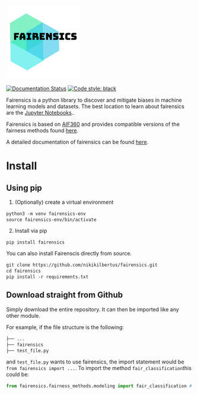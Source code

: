![Fairensics Logo](docs/_static/fairensics_logo.png)

[![Documentation Status](https://readthedocs.org/projects/fairensics/badge/?version=latest)](https://fairensics.readthedocs.io/en/latest/?badge=latest)
[![Code style: black](https://img.shields.io/badge/code%20style-black-000000.svg)](https://github.com/psf/black)

Fairensics is a python library to discover and mitigate biases in machine learning models and datasets.
The best location to learn about fairensics are the [Jupyter Notebooks](https://github.com/nikikilbertus/fairensics/tree/master/examples)..

Fairensics is based on [AIF360](https://aif360.mybluemix.net/) and provides compatible versions of the fairness methods found [here](https://github.com/mbilalzafar/fair-classification).

A detailed documentation of fairensics can be found [here](https://fairensics.readthedocs.io/en/latest/).

# Install

## Using pip

1. (Optionally) create a virtual environment
```
python3 -m venv fairensics-env
source fairensics-env/bin/activate
```

2. Install via pip
```
pip install fairensics
```

You can also install Fairenscis directly from source.
```
git clone https://github.com/nikikilbertus/fairensics.git
cd fairensics
pip install -r requirements.txt
```

## Download straight from Github

Simply download the entire repository. It can then be imported like any other module.

For example, if the file structure is the following:
````
├── ...
├── fairensics
├── test_file.py
````

and ````test_file.py```` wants to use fairensics, the import statement would be ````from fairensics import ...````.
To import the method `````fair_classification`````this could be:

````python
from fairensics.fairness_methods.modeling import fair_classification # importing a method
````
